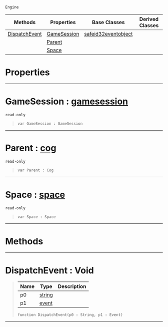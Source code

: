  `Engine`

|Methods|Properties|Base Classes|Derived Classes|
|---|---|---|---|
|[ DispatchEvent](https://github.com/zeroengineteam/ZeroDocs/code_reference/class_reference/coginitializer.markdown#dispatchevent-void)|[ GameSession](https://github.com/zeroengineteam/ZeroDocs/code_reference/class_reference/coginitializer.markdown#gamesession-zero-engine)|[safeid32eventobject](https://github.com/zeroengineteam/ZeroDocs/code_reference/class_reference/safeid32eventobject.markdown)| |
| |[ Parent](https://github.com/zeroengineteam/ZeroDocs/code_reference/class_reference/coginitializer.markdown#parent-zero-engine-docum)| | |
| |[ Space](https://github.com/zeroengineteam/ZeroDocs/code_reference/class_reference/coginitializer.markdown#space-zero-engine-docume)| | |


 #  Properties


---  
 #  GameSession : [gamesession](https://github.com/zeroengineteam/ZeroDocs/code_reference/class_reference/gamesession.markdown)

 `read-only`

> 
> ``` lang=cpp, name=Zilch
> var GameSession : GameSession


---  
 #  Parent : [cog](https://github.com/zeroengineteam/ZeroDocs/code_reference/class_reference/cog.markdown)

 `read-only`

> 
> ``` lang=cpp, name=Zilch
> var Parent : Cog


---  
 #  Space : [space](https://github.com/zeroengineteam/ZeroDocs/code_reference/class_reference/space.markdown)

 `read-only`

> 
> ``` lang=cpp, name=Zilch
> var Space : Space


---  
 #  Methods


---  
 #  DispatchEvent : Void

> 
> |Name|Type|Description|
> |---|---|---|
> |p0|[string](https://github.com/zeroengineteam/ZeroDocs/code_reference/zilch_base_types/string.markdown)| |
> |p1|[event](https://github.com/zeroengineteam/ZeroDocs/code_reference/class_reference/event.markdown)| |
> ``` lang=cpp, name=Zilch
> function DispatchEvent(p0 : String, p1 : Event)
> ``` 


---  
 

 